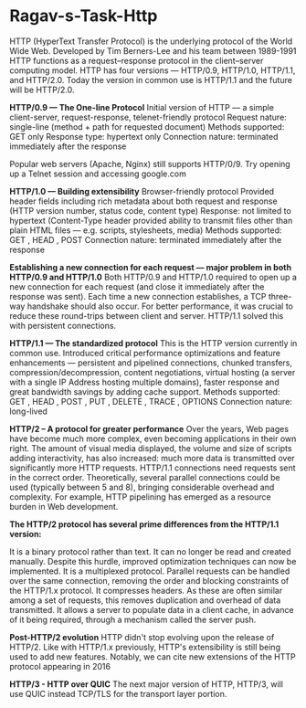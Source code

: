 # Ragav-s-Task-Http


HTTP (HyperText Transfer Protocol) is the underlying protocol of the World Wide Web. Developed by Tim Berners-Lee and his team between 1989-1991
HTTP functions as a request–response protocol in the client–server computing model.
HTTP has four versions — HTTP/0.9, HTTP/1.0, HTTP/1.1, and HTTP/2.0. Today the version in common use is HTTP/1.1 and the future will be HTTP/2.0.


**HTTP/0.9 — The One-line Protocol**
Initial version of HTTP — a simple client-server, request-response, telenet-friendly protocol
Request nature: single-line (method + path for requested document)
Methods supported: GET only
Response type: hypertext only
Connection nature: terminated immediately after the response

Popular web servers (Apache, Nginx) still supports HTTP/0/9. Try opening up a Telnet session and accessing google.com



**HTTP/1.0 — Building extensibility**
Browser-friendly protocol
Provided header fields including rich metadata about both request and response (HTTP version number, status code, content type)
Response: not limited to hypertext (Content-Type header provided ability to transmit files other than plain HTML files — e.g. scripts, stylesheets, media)
Methods supported: GET , HEAD , POST
Connection nature: terminated immediately after the response


**Establishing a new connection for each request — major problem in both HTTP/0.9 and HTTP/1.0**
Both HTTP/0.9 and HTTP/1.0 required to open up a new connection for each request (and close it immediately after the response was sent). Each time a new connection establishes, a TCP three-way handshake should also occur. For better performance, it was crucial to reduce these round-trips between client and server. HTTP/1.1 solved this with persistent connections.



**HTTP/1.1 — The standardized protocol**
This is the HTTP version currently in common use.
Introduced critical performance optimizations and feature enhancements — persistent and pipelined connections, chunked transfers, compression/decompression, content negotiations, virtual hosting (a server with a single IP Address hosting multiple domains), faster response and great bandwidth savings by adding cache support.
Methods supported: GET , HEAD , POST , PUT , DELETE , TRACE , OPTIONS
Connection nature: long-lived


**HTTP/2 – A protocol for greater performance**
Over the years, Web pages have become much more complex, even becoming applications in their own right. The amount of visual media displayed, the volume and size of scripts adding interactivity, has also increased: much more data is transmitted over significantly more HTTP requests. HTTP/1.1 connections need requests sent in the correct order. Theoretically, several parallel connections could be used (typically between 5 and 8), bringing considerable overhead and complexity. For example, HTTP pipelining has emerged as a resource burden in Web development.

**The HTTP/2 protocol has several prime differences from the HTTP/1.1 version:**

It is a binary protocol rather than text. It can no longer be read and created manually. Despite this hurdle, improved optimization techniques can now be implemented.
It is a multiplexed protocol. Parallel requests can be handled over the same connection, removing the order and blocking constraints of the HTTP/1.x protocol.
It compresses headers. As these are often similar among a set of requests, this removes duplication and overhead of data transmitted.
It allows a server to populate data in a client cache, in advance of it being required, through a mechanism called the server push.


**Post-HTTP/2 evolution**
HTTP didn't stop evolving upon the release of HTTP/2. Like with HTTP/1.x previously, HTTP's extensibility is still being used to add new features. Notably, we can cite new extensions of the HTTP protocol appearing in 2016

**HTTP/3 - HTTP over QUIC**
The next major version of HTTP, HTTP/3, will use QUIC instead TCP/TLS for the transport layer portion.


























